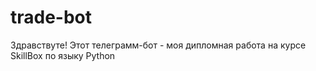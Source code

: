 # trade-bot

Здравствуте! Этот телеграмм-бот - моя дипломная работа на курсе SkillBox по языку Python


